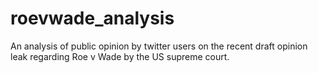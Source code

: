 # roevwade_analysis
An analysis of public opinion by twitter users on the recent draft opinion leak regarding Roe v Wade by the US supreme court.
